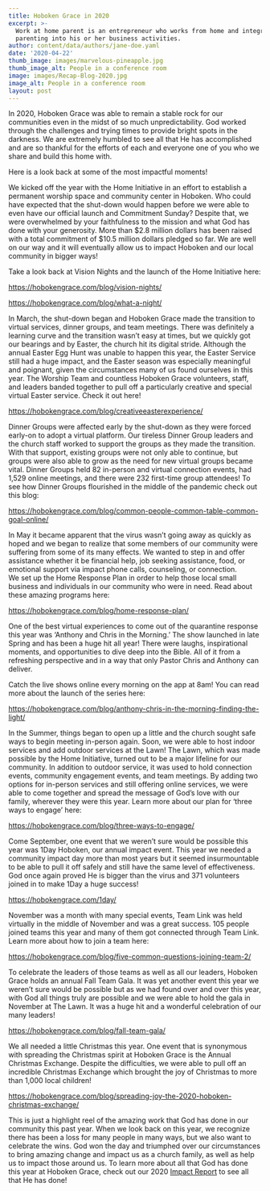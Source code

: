 ```yaml
---
title: Hoboken Grace in 2020
excerpt: >-
  Work at home parent is an entrepreneur who works from home and integrates
  parenting into his or her business activities.
author: content/data/authors/jane-doe.yaml
date: '2020-04-22'
thumb_image: images/marvelous-pineapple.jpg
thumb_image_alt: People in a conference room
image: images/Recap-Blog-2020.jpg
image_alt: People in a conference room
layout: post
---
```

In 2020, Hoboken Grace was able to remain a
 stable rock for our communities even in the midst of so much 
unpredictability. God worked through the challenges and trying times to 
provide bright spots in the darkness. We are extremely humbled to see 
all that He has accomplished and are so thankful for the efforts of each
 and everyone one of you who we share and build this home with. 

Here is a look back at some of the most impactful moments!

We kicked off the year with the Home Initiative in an 
effort to establish a permanent worship space and community center in 
Hoboken. Who could have expected that the shut-down would happen before 
we were able to even have our official launch and Commitment Sunday? 
Despite that, we were overwhelmed by your faithfulness to the mission 
and what God has done with your generosity. More than $2.8 million 
dollars has been raised with a total commitment of
 $10.5 million dollars pledged so far. We are well on our way and it 
will eventually allow us to impact Hoboken and our local community in 
bigger ways!

Take a look back at Vision Nights and the launch of the Home Initiative here:

 <https://hobokengrace.com/blog/vision-nights/>

<https://hobokengrace.com/blog/what-a-night/> 

In March, the shut-down began and Hoboken 
Grace made the transition to virtual services, dinner groups, and team 
meetings. There was definitely a learning curve and the transition 
wasn’t easy at times, but we quickly got our bearings and by Easter, the
 church hit its digital stride. Although the annual Easter Egg Hunt was 
unable to happen this year, the Easter Service still had a huge impact, 
and the Easter season was especially meaningful and poignant, given the 
circumstances many of us found ourselves in this year. The Worship Team 
and countless Hoboken Grace volunteers, staff, and leaders banded 
together to pull off a particularly creative and special virtual Easter 
service. Check it out here! 

<https://hobokengrace.com/blog/creativeeasterexperience/>

Dinner Groups were affected early by the 
shut-down as they were forced early-on to adopt a virtual platform. Our 
tireless Dinner Group leaders and the church staff worked to support the
 groups as they made the transition. With that support, existing groups 
were not only able to continue, but groups were also able to grow as the
 need for new virtual groups became vital. Dinner Groups held 82 
in-person and virtual connection events, had 1,529 online meetings, and 
there were 232 first-time group attendees! To see how Dinner Groups flourished in the middle of the pandemic check out this blog: 

<https://hobokengrace.com/blog/common-people-common-table-common-goal-online/> 

In May it became apparent that the virus 
wasn’t going away as quickly as hoped and we began to realize that some 
members of our community were suffering from some of its many effects. We wanted to step in and offer assistance whether it be financial help, job seeking assistance, food, or emotional support via impact phone calls, counseling, or connection. We set up the Home Response Plan in order to help those local small business and individuals in our community who were in need. Read about these amazing programs here:

<https://hobokengrace.com/blog/home-response-plan/>

One of the best virtual experiences to come
 out of the quarantine response this year was ‘Anthony and Chris in the 
Morning.’ The show launched in late Spring and has been a huge hit all 
year! There were laughs, inspirational moments, and opportunities to 
dive deep into the Bible. All of it from a refreshing perspective and in
 a way that only Pastor Chris and Anthony can deliver. 

Catch the live shows online every morning on the app at 8am! You can read more about the launch of the series here: 

<https://hobokengrace.com/blog/anthony-chris-in-the-morning-finding-the-light/>

In the Summer, things began to open up a 
little and the church sought safe ways to begin meeting in-person again.
 Soon, we were able to host indoor services and add outdoor services at 
the Lawn! The Lawn, which was made possible by the Home Initiative, 
turned out to be a major lifeline for our community. In addition to 
outdoor service, it was used to hold connection events, community 
engagement events, and team meetings. By adding two options for 
in-person services and still offering online services, we were able to 
come together and spread the message of God’s love with our family, 
wherever they were this year. Learn more about our plan for ‘three ways 
to engage’ here:

<https://hobokengrace.com/blog/three-ways-to-engage/> 

Come September, one event that we weren’t 
sure would be possible this year was 1Day Hoboken, our annual impact 
event. This year we needed a community impact day more than most years 
but it seemed insurmountable to be able to pull it off safely and still 
have the same level of effectiveness. God once again proved He is bigger
 than the virus and 371 volunteers joined in to make 1Day a huge 
success!

<https://hobokengrace.com/1day/> 

November was a month with many special 
events, Team Link was held virtually in the middle of November and was a
 great success. 105 people joined teams this year and many of them got 
connected through Team Link. Learn more about how to join a team here: 

<https://hobokengrace.com/blog/five-common-questions-joining-team-2/> 

To celebrate the leaders of those teams as 
well as all our leaders, Hoboken Grace holds an annual Fall Team Gala. 
It was yet another event this year we weren’t sure would be possible but
 as we had found over and over this year, with 
God all things truly are possible and we were able to hold the gala in 
November at The Lawn. It was a huge hit and a wonderful celebration of 
our many leaders! 

<https://hobokengrace.com/blog/fall-team-gala/>

We all needed a little Christmas this year.
 One event that is synonymous with spreading the Christmas spirit at 
Hoboken Grace is the Annual Christmas Exchange. Despite the 
difficulties, we were able to pull off an incredible Christmas Exchange 
which brought the joy of Christmas to more than 1,000 local children! 

<https://hobokengrace.com/blog/spreading-joy-the-2020-hoboken-christmas-exchange/>

This is just a highlight reel of the amazing work that God has done in
 our community this past year. When we look back on this year, we 
recognize there has been a loss for many people in many ways, but we 
also want to celebrate the wins. God won the day and triumphed over our 
circumstances to bring amazing change and impact us as a church family, 
as well as help us to impact those around us. To learn more about all 
that God has done this year at Hoboken Grace, check out our 2020 [Impact Report](https://hobokengrace.us10.list-manage.com/track/click?u=9dfae6ab97d25cbc5ab67e78d\&id=bb1d920e12\&e=d62036fff0) to see all that He has done! 
